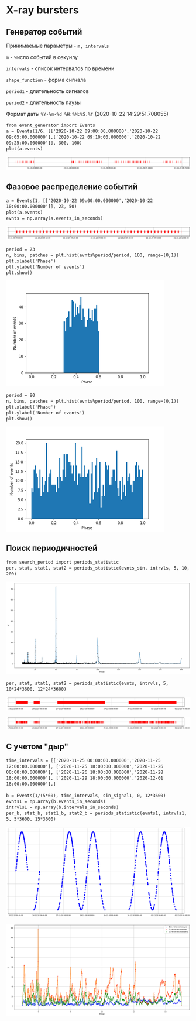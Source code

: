 # X-ray bursters

## Генератор событий  

Принимаемые параметры - `m, intervals`

`m` - число событий в cекунлу

`intervals` - список интервалов по времени

`shape_function` - форма сигнала

`period1` - длительность сигналов

`period2` - длительность паузы

Формат даты `%Y-%m-%d %H:%M:%S.%f` (2020-10-22 14:29:51.708055)
```
from event_generator import Events
a = Events(1/6, [['2020-10-22 09:00:00.000000','2020-10-22 09:05:00.000000'],['2020-10-22 09:10:00.000000','2020-10-22 09:25:00.000000']], 300, 100)
plot(a.events)
```

![example](examples/example.png)


## Фазовое распределение событий
```
a = Events(1, [['2020-10-22 09:00:00.000000','2020-10-22 10:00:00.000000']], 23, 50)
plot(a.events)
evnts = np.array(a.events_in_seconds)
```

![example1](examples/example1.png)

```
period = 73
n, bins, patches = plt.hist(evnts%period/period, 100, range=(0,1))
plt.xlabel('Phase')
plt.ylabel('Number of events')
plt.show()
```

![example2](examples/example2.png)

```
period = 80
n, bins, patches = plt.hist(evnts%period/period, 100, range=(0,1))
plt.xlabel('Phase')
plt.ylabel('Number of events')
plt.show()
```
![example3](examples/example3.png)

## Поиск периодичностей

```
from search_period import periods_statistic
per, stat, stat1, stat2 = periods_statistic(evnts_sin, intrvls, 5, 10, 200)
```

![example4](examples/example4.png)

```
per, stat, stat1, stat2 = periods_statistic(evnts, intrvls, 5, 10*24*3600, 12*24*3600)
```

![example5](examples/example5.png)

![example6](examples/example6.png)

## С учетом "дыр"

```
time_intervals = [['2020-11-25 00:00:00.000000','2020-11-25 12:00:00.000000'], ['2020-11-25 18:00:00.000000','2020-11-26 00:00:00.000000'], ['2020-11-26 18:00:00.000000','2020-11-28 18:00:00.000000'], ['2020-11-29 18:00:00.000000','2020-12-01 18:00:00.000000'],]

b = Events(1/(5*60), time_intervals, sin_signal1, 0, 12*3600)
evnts1 = np.array(b.events_in_seconds)
intrvls1 = np.array(b.intervals_in_seconds)
per_b, stat_b, stat1_b, stat2_b = periods_statistic(evnts1, intrvls1, 5, 5*3600, 15*3600)
```

![example7](examples/example7.png)

![example8](examples/example8.png)